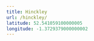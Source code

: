 ```yaml
---
title: Hinckley
url: /hinckley/
latitude: 52.541059100000005
longitude: -1.3729379000000002
---
```

